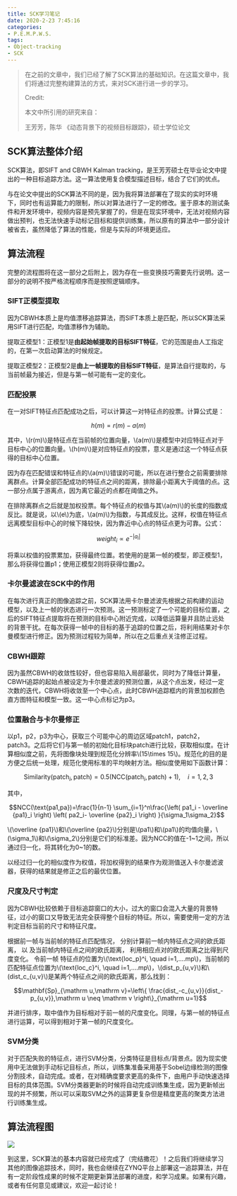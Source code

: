 ```yaml
---
title: SCK学习笔记
date: 2020-2-23 7:45:16
categories:
- P.E.M.P.W.S.
tags:
- Object-tracking
- SCK
---
```


> 在之前的文章中，我们已经了解了SCK算法的基础知识。在这篇文章中，我们将通过完整构建算法的方式，来对SCK进行进一步的学习。
>
> Credit:
>
> 本文中所引用的研究来自：
> 
> 王芳芳，陈华 《动态背景下的视频目标跟踪》，硕士学位论文

## SCK算法整体介绍

SCK算法，即SIFT and CBWH Kalman tracking，是王芳芳硕士在毕业论文中提出的一种目标追踪方法。这一算法使用复合模型描述目标，结合了它们的优点。

与在论文中提出的SCK算法不同的是，因为我将算法部署在了现实的实时环境下，同时也有运算能力的限制，所以对算法进行了一定的修改。鉴于原本的测试条件和开发环境中，视频内容是预先掌握了的，但是在现实环境中，无法对视频内容做出预判，也无法快速手动标记目标和提供训练集，所以原有的算法中一部分设计被省去，虽然降低了算法的性能，但是与实际的环境更适应。

## 算法流程

完整的流程图将在这一部分之后附上，因为存在一些变换技巧需要先行说明。这一部分的说明不按严格流程顺序而是按照逻辑顺序。

### SIFT正模型提取

因为CBWH本质上是均值漂移追踪算法，而SIFT本质上是匹配，所以SCK算法采用SIFT进行匹配，均值漂移作为辅助。

提取正模型1：正模型1是**由起始帧提取的目标SIFT特征**，它的范围是由人工指定的，在第一次启动算法的时候规定。

提取正模型2：正模型2是**由上一帧提取的目标SIFT特征**，是算法自行提取的，与当前帧最为接近，但是与第一帧可能有一定的变化。

### 匹配投票

在一对SIFT特征点匹配成功之后，可以计算这一对特征点的投票。计算公式是：

$$h(m)=r(m)-a(m)$$

其中，\\(r(m)\\)是特征点在当前帧的位置向量，\\(a(m)\\)是模型中对应特征点对于目标中心的位置向量。\\(h(m)\\)是对应特征点的投票，意义是通过这一个特征点获得的目标中心位置。

因为存在匹配错误和特征点的\\(a(m)\\)错误的可能，所以在进行整合之前需要排除离群点。计算全部匹配成功的特征点之间的距离，排除最小距离大于阈值的点。这一部分点属于游离点，因为离它最近的点都在阈值之外。

在排除离群点之后就是加权投票。每个特征点的权值与其\\(a(m)\\)的长度的指数成反比。就是说，以\\(e\\)为底，\\(a(m)\\)为指数，与其成反比。这样，权值在特征点远离模型目标中心的时候下降较快，因为靠近中心点的特征点更为可靠。公式：

$$weight_i \propto e^{-|a_i|}$$

将乘以权值的投票累加，获得最终位置。若使用的是第一帧的模型，即正模型1，那么将获得位置p1；使用正模型2则将获得位置p2。

### 卡尔曼滤波在SCK中的作用

在每次进行真正的图像追踪之前，SCK算法用卡尔曼滤波先根据之前构建的运动模型，以及上一帧的状态进行一次预测。这一预测标定了一个可能的目标位置，之后的SIFT特征点提取将在预测的目标中心附近完成，以降低运算量并且防止远处的背景干扰。在每次获得一帧中的目标的基于追踪的位置之后，将利用结果对卡尔曼模型进行修正。因为预测过程较为简单，所以在之后重点关注修正过程。

### CBWH跟踪

因为虽然CBWH的收敛性较好，但也容易陷入局部最优，同时为了降低计算量，CBWH追踪的起始点被设定为卡尔曼滤波的预测位置，从这个点出发，经过一定次数的迭代，CBWH将收敛至一个中心点，此时CBWH追踪框内的背景加权颜色直方图特征和模型一致。这一中心点标记为p3。

### 位置融合与卡尔曼修正

以p1，p2，p3为中心，获取三个可能中心的周边区域patch1，patch2，patch3。之后将它们与第一帧的初始化目标块patch进行比较，获取相似度。在计算相似度之前，先将图像块处理到规范化分辨率\\(15\times 15\\)。规范化的目的是方便之后统一处理，规范化使用标准的平均映射方法。相似度使用如下函数计算：

$$\text{Similarity}\left(\text{patch}_{i},\text{patch}\right)= 0.5 \left(\mathrm{NCC}\left(\text{patch}_{i},\text{patch}\right) +1\right),\quad i=1,2,3$$

其中，

$$NCC(\text{pa1,pa})=\frac{1}{n-1} \sum_{i=1}^n\frac{\left( pa1_i - \overline {pa1}_i \right) \left( pa2_i- \overline {pa2}_i \right) }{\sigma_1\sigma_2}$$

\\(\overline {pa1}\\)和\\(\overline {pa2}\\)分别是\\(pa1\\)和\\(pa1\\)的均值向量，\\(\sigma_1\\)和\\(\sigma_2\\)分别是它们的标准差。因为NCC的值在-1~1之间，所以通过归一化，将其转化为0~1的数。

以经过归一化的相似度作为权值，将加权得到的结果作为观测值送入卡尔曼滤波器，获得的结果就是修正之后的最优位置。

### 尺度及尺寸判定

因为CBWH比较依赖于目标追踪窗口的大小，过大的窗口会混入大量的背景特征，过小的窗口又导致无法完全获得整个目标的特征。所以，需要使用一定的方法判定目标当前的尺寸和特征尺度。

根据前一帧与当前帧的特征点匹配情况， 分别计算前一帧内特征点之间的欧氏距离， 以
及当前帧内特征点之间的欧氏距离， 利用相应点对的欧氏距离之比得到尺度变化。 令前一帧
特征点的位置为\\(\text{loc_p}^i, \quad i=1,....mp\\)，当前帧的匹配特征点位置为\\(\text{loc_c}^i, \quad i=1,....mp\\)，\\(dist\_p_{u,v}\\)和\\(dist\_c_{u,v}\\)是某两个特征点之间的欧氏距离，那么找到：

$$\mathbf{Sp}_{\mathrm u,\mathrm v}=\left\{ \frac{dist_-c_{u,v}}{dist_-p_{u,v}},\mathrm u \neq \mathrm v \right\}_{\mathrm u=1}$$

并进行排序，取中值作为目标相对于前一帧的尺度变化。同理，与第一帧的特征点进行运算，可以得到相对于第一帧的尺度变化。

### SVM分类

对于匹配失败的特征点，进行SVM分类，分类特征是目标点/背景点。因为现实使用中无法做到手动标记目标点，所以，训练集准备采用基于Sobel边缘检测的图像分割技术，自动完成。或者，在对精确度要求更高的条件下，由用户手动快速选择目标的具体范围。SVM分类器更新的时候将自动完成训练集生成，因为更新帧出现的并不频繁，所以可以采取SVM之外的运算更复杂但是精度更高的聚类方法进行训练集生成。

## 算法流程图

<img src="{{site.baseurl}}/assets/images/in_posts/2020_2_23/SCK.png">

到这里，SCK算法的基本内容就已经完成了（完结撒花）！之后我们将继续学习其他的图像追踪技术，同时，我也会继续在ZYNQ平台上部署这一追踪算法，并在有一定阶段性成果的时候不定期更新算法部署的进度，和学习成果。如果有兴趣，或者有任何意见或建议，欢迎一起讨论！